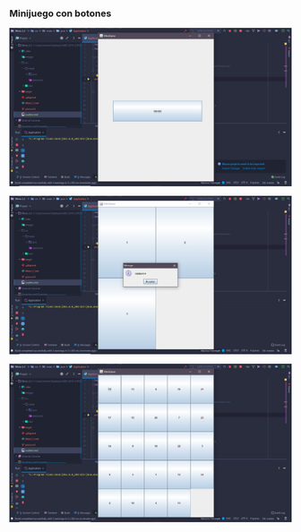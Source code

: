 ### Minijuego con botones

![alt text](images/Capturadepantalla(35).png)

![alt text](images/Capturadepantalla(36).png)

![alt text](images/Capturadepantalla(37).png)